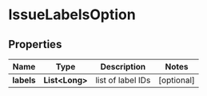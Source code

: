 
# IssueLabelsOption

## Properties
Name | Type | Description | Notes
------------ | ------------- | ------------- | -------------
**labels** | **List&lt;Long&gt;** | list of label IDs |  [optional]




